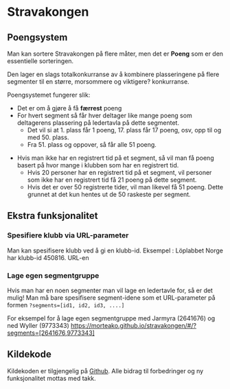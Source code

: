 # Stravakongen

## Poengsystem

Man kan sortere Stravakongen på flere måter, men det er **Poeng** som er den essentielle sorteringen.

Den lager en slags totalkonkurranse av å kombinere plasseringene på flere segmenter til en større, morsommere og viktigere? konkurranse.

Poengsystemet fungerer slik:

- Det er om å gjøre å få **færrest** poeng
- For hvert segment så får hver deltager like mange poeng som deltagerens plassering på ledertavla på dette segmentet.
  - Det vil si at 1. plass får 1 poeng, 17. plass får 17 poeng, osv, opp til og med 50. plass.
  - Fra 51. plass og oppover, så får alle 51 poeng.

* Hvis man ikke har en registrert tid på et segment, så vil man få poeng basert på hvor mange i klubben som har en registrert tid.
  - Hvis 20 personer har en registrert tid på et segment, vil personer som ikke har en registrert tid få 21 poeng på dette segment.
  - Hvis det er over 50 registrerte tider, vil man likevel få 51 poeng. Dette grunnet at det kun hentes ut de 50 raskeste per segment.

## Ekstra funksjonalitet

### Spesifiere klubb via URL-parameter

Man kan spesifisere klubb ved å gi en klubb-id.
Eksempel :
Löplabbet Norge har klubb-id 450816.
URL-en

### Lage egen segmentgruppe

Hvis man har en noen segmenter man vil lage en ledertavle for, så er det mulig!
Man må bare spesifisere segment-idene som et URL-parameter på formen
`?segments=[id1, id2, id3, ....]`

For eksempel for å lage egen segmentgruppe med Jarmyra (2641676) og ned Wyller (9773343)
https://morteako.github.io/stravakongen/#/?segments=[2641676,9773343]

## Kildekode

Kildekoden er tilgjengelig på [Github](https://github.com/morteako/stravakongen).
Alle bidrag til forbedringer og ny funksjonalitet mottas med takk.
